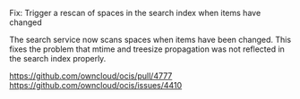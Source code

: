 Fix: Trigger a rescan of spaces in the search index when items have changed

The search service now scans spaces when items have been changed. This fixes the problem
that mtime and treesize propagation was not reflected in the search index properly.

https://github.com/owncloud/ocis/pull/4777
https://github.com/owncloud/ocis/issues/4410
